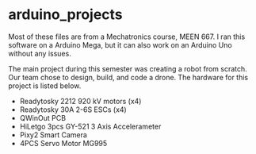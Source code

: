 # arduino_projects
Most of these files are from a Mechatronics course, MEEN 667. I ran this software on a Arduino Mega, but it can also work on an Arduino Uno without any issues.

The main project during this semester was creating a robot from scratch. Our team chose to design, build, and code a drone. The hardware for this project is listed below.
* Readytosky 2212 920 kV motors (x4)
* Readytosky 30A 2-6S ESCs (x4)
* QWinOut PCB
* HiLetgo 3pcs GY-521 3 Axis Accelerameter
* Pixy2 Smart Camera
* 4PCS Servo Motor MG995
